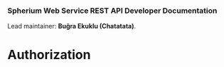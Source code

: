 ### Spherium Web Service REST API Developer Documentation

Lead maintainer: **Buğra Ekuklu (Chatatata)**.

# Authorization

